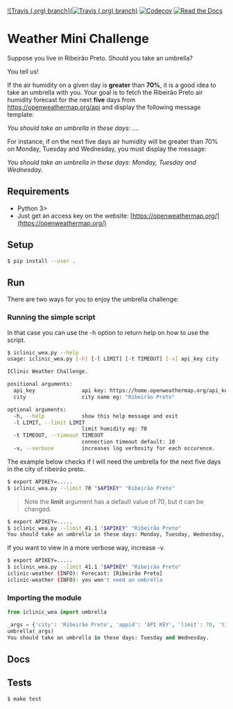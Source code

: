 [![Travis (.org) branch](![Travis (.org) branch](https://img.shields.io/travis/murilobsd/weather-mini-challenge/master?style=for-the-badge))](https://travis-ci.com/github/murilobsd/weather-mini-challenge)
[![Codecov](https://img.shields.io/codecov/c/github/murilobsd/weather-mini-challenge?style=for-the-badge)](https://codecov.io/gh/murilobsd/weather-mini-challenge)
[![Read the Docs](https://img.shields.io/readthedocs/iclinic-weather?label=DOCS&style=for-the-badge)](http://iclinic-weather.rtfd.io/)

# Weather Mini Challenge
Suppose you live in Ribeirão Preto. Should you take an umbrella?

You tell us!

If the air humidity on a given day is **greater** than **70%**, it is a good idea to take an umbrella with you.
Your goal is to fetch the Ribeirão Preto air humidity forecast for the next **five** days from https://openweathermap.org/api and display the following message template:

*You should take an umbrella in these days: ....*

For instance, if on the next five days air humidity will be greater than 70% on Monday, Tuesday and Wednesday, you must display the message:

*You should take an umbrella in these days: Monday, Tuesday and Wednesday.*

## Requirements
- Python 3>
- Just get an access key on the website:
[https://openweathermap.org/](https://openweathermap.org/)

## Setup

```sh
$ pip install --user .
```

## Run

There are two ways for you to enjoy the umbrella challenge:

### Running the simple script

In that case you can use the -h option to return help on how to use the script.

```sh
$ iclinic_wea.py --help
usage: iclinic_wea.py [-h] [-l LIMIT] [-t TIMEOUT] [-v] api_key city

IClinic Weather Challenge.

positional arguments:
  api_key               api key: https://home.openweathermap.org/api_keys
  city                  city name eg: "Ribeirão Preto"

optional arguments:
  -h, --help            show this help message and exit
  -l LIMIT, --limit LIMIT
                        limit humidity eg: 70
  -t TIMEOUT, --timeout TIMEOUT
                        connection timeout default: 10
  -v, --verbose         increases log verbosity for each occurence.
```

The example below checks if I will need the umbrella for the next five days in
the city of ribeirão preto.

```sh
$ export APIKEY=.....
$ iclinic_wea.py --limit 70 "$APIKEY" "Ribeirão Preto"
```

> Note the **limit** argument has a default value of 70, but it can be changed.

```sh
$ export APIKEY=.....
$ iclinic_wea.py --limit 41.1 "$APIKEY" "Ribeirão Preto"
You should take an umbrella in these days: Monday, Tuesday, Wednesday, Thursday and Friday.
```
If you want to view in a more verbose way, increase -v.

```sh
$ export APIKEY=.....
$ iclinic_wea.py --limit 41.1 "$APIKEY" "Ribeirão Preto"
iclinic-weather (INFO): Forecast: [Ribeirão Preto]
iclinic-weather (INFO): you won't need an umbrella
```

### Importing the module

```py
from iclinic_wea import umbrella

_args = {'city': 'Ribeirão Preto', 'appid': 'API KEY', 'limit': 70, 'timeout': 10}
umbrella(_args)
You should take an umbrella in these days: Tuesday and Wednesday.
```

## Docs

## Tests

```sh
$ make test
```
